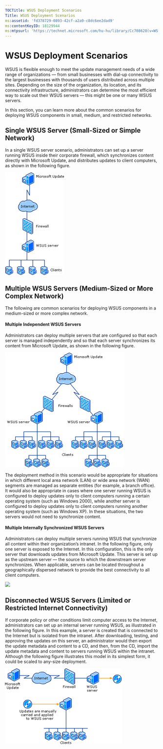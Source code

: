 ```yaml
---
TOCTitle: WSUS Deployment Scenarios
Title: WSUS Deployment Scenarios
ms:assetid: 'fd378729-0893-42cf-a2a9-c8dc6ee2dad9'
ms:contentKeyID: 18129944
ms:mtpsurl: 'https://technet.microsoft.com/hu-hu/library/Cc708628(v=WS.10)'
---
```


WSUS Deployment Scenarios
=========================

WSUS is flexible enough to meet the update management needs of a wide range of organizations — from small businesses with dial-up connectivity to the largest businesses with thousands of users distributed across multiple sites. Depending on the size of the organization, its location, and its connectivity infrastructure, administrators can determine the most efficient way to scale out their WSUS servers — this might be one or many WSUS servers.

In this section, you can learn more about the common scenarios for deploying WSUS components in small, medium, and restricted networks.

Single WSUS Server (Small-Sized or Simple Network)
--------------------------------------------------

In a single WSUS server scenario, administrators can set up a server running WSUS inside their corporate firewall, which synchronizes content directly with Microsoft Update, and distributes updates to client computers, as shown in the following figure.

![](images/Cc708628.f243221a-3e52-47f3-b615-6fda4ffbbf4c(WS.10).gif)

Multiple WSUS Servers (Medium-Sized or More Complex Network)
------------------------------------------------------------

The following are common scenarios for deploying WSUS components in a medium-sized or more complex network.

#### Multiple Independent WSUS Servers

Administrators can deploy multiple servers that are configured so that each server is managed independently and so that each server synchronizes its content from Microsoft Update, as shown in the following figure.

![](images/Cc708628.30559d49-ce7a-483c-b0b3-7b66f479391e(WS.10).gif)

The deployment method in this scenario would be appropriate for situations in which different local area network (LAN) or wide area network (WAN) segments are managed as separate entities (for example, a branch office). It would also be appropriate in cases where one server running WSUS is configured to deploy updates only to client computers running a certain operating system (such as Windows 2000), while another server is configured to deploy updates only to client computers running another operating system (such as Windows XP). In these situations, the two servers would not need to synchronize content.

#### Multiple Internally Synchronized WSUS Servers

Administrators can deploy multiple servers running WSUS that synchronize all content within their organization’s intranet. In the following figure, only one server is exposed to the Internet. In this configuration, this is the only server that downloads updates from Microsoft Update. This server is set up as the upstream server — the source to which the downstream server synchronizes. When applicable, servers can be located throughout a geographically dispersed network to provide the best connectivity to all client computers.

![](images/Cc708628.3bdd2c72-270a-4109-9703-06adc6467061(WS.10).gif)

Disconnected WSUS Servers (Limited or Restricted Internet Connectivity)
-----------------------------------------------------------------------

If corporate policy or other conditions limit computer access to the Internet, administrators can set up an internal server running WSUS, as illustrated in the following figure. In this example, a server is created that is connected to the Internet but is isolated from the intranet. After downloading, testing, and approving the updates on this server, an administrator would then export the update metadata and content to a CD, and then, from the CD, import the update metadata and content to servers running WSUS within the intranet. Although the following figure illustrates this model in its simplest form, it could be scaled to any-size deployment.

![](images/Cc708628.970fd502-ce48-4a7b-a0f4-7a7c6eb5b36a(WS.10).gif)
